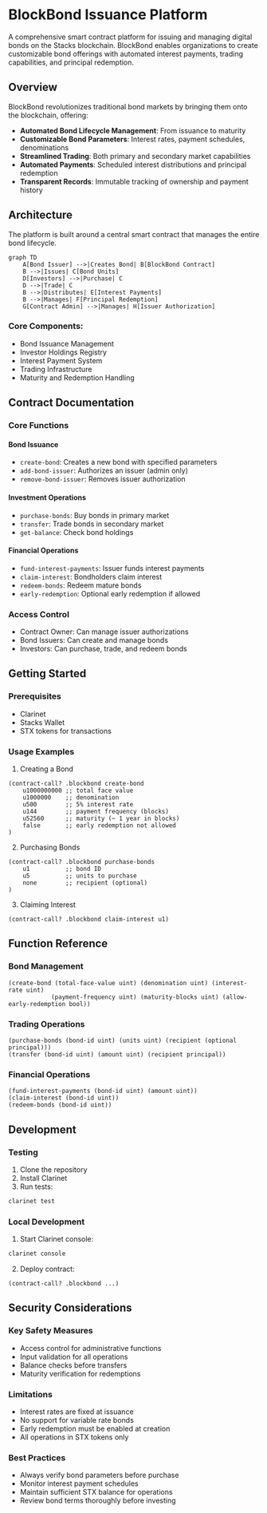 # BlockBond Issuance Platform

A comprehensive smart contract platform for issuing and managing digital bonds on the Stacks blockchain. BlockBond enables organizations to create customizable bond offerings with automated interest payments, trading capabilities, and principal redemption.

## Overview

BlockBond revolutionizes traditional bond markets by bringing them onto the blockchain, offering:

- **Automated Bond Lifecycle Management**: From issuance to maturity
- **Customizable Bond Parameters**: Interest rates, payment schedules, denominations
- **Streamlined Trading**: Both primary and secondary market capabilities
- **Automated Payments**: Scheduled interest distributions and principal redemption
- **Transparent Records**: Immutable tracking of ownership and payment history

## Architecture

The platform is built around a central smart contract that manages the entire bond lifecycle. 

```mermaid
graph TD
    A[Bond Issuer] -->|Creates Bond| B[BlockBond Contract]
    B -->|Issues| C[Bond Units]
    D[Investors] -->|Purchase| C
    D -->|Trade| C
    B -->|Distributes| E[Interest Payments]
    B -->|Manages| F[Principal Redemption]
    G[Contract Admin] -->|Manages| H[Issuer Authorization]
```

### Core Components:
- Bond Issuance Management
- Investor Holdings Registry
- Interest Payment System
- Trading Infrastructure
- Maturity and Redemption Handling

## Contract Documentation

### Core Functions

#### Bond Issuance
- `create-bond`: Creates a new bond with specified parameters
- `add-bond-issuer`: Authorizes an issuer (admin only)
- `remove-bond-issuer`: Removes issuer authorization

#### Investment Operations
- `purchase-bonds`: Buy bonds in primary market
- `transfer`: Trade bonds in secondary market
- `get-balance`: Check bond holdings

#### Financial Operations
- `fund-interest-payments`: Issuer funds interest payments
- `claim-interest`: Bondholders claim interest
- `redeem-bonds`: Redeem mature bonds
- `early-redemption`: Optional early redemption if allowed

### Access Control
- Contract Owner: Can manage issuer authorizations
- Bond Issuers: Can create and manage bonds
- Investors: Can purchase, trade, and redeem bonds

## Getting Started

### Prerequisites
- Clarinet
- Stacks Wallet
- STX tokens for transactions

### Usage Examples

1. Creating a Bond
```clarity
(contract-call? .blockbond create-bond
    u1000000000 ;; total face value
    u1000000    ;; denomination
    u500        ;; 5% interest rate
    u144        ;; payment frequency (blocks)
    u52560      ;; maturity (~ 1 year in blocks)
    false       ;; early redemption not allowed
)
```

2. Purchasing Bonds
```clarity
(contract-call? .blockbond purchase-bonds
    u1          ;; bond ID
    u5          ;; units to purchase
    none        ;; recipient (optional)
)
```

3. Claiming Interest
```clarity
(contract-call? .blockbond claim-interest u1)
```

## Function Reference

### Bond Management
```clarity
(create-bond (total-face-value uint) (denomination uint) (interest-rate uint) 
            (payment-frequency uint) (maturity-blocks uint) (allow-early-redemption bool))
```

### Trading Operations
```clarity
(purchase-bonds (bond-id uint) (units uint) (recipient (optional principal)))
(transfer (bond-id uint) (amount uint) (recipient principal))
```

### Financial Operations
```clarity
(fund-interest-payments (bond-id uint) (amount uint))
(claim-interest (bond-id uint))
(redeem-bonds (bond-id uint))
```

## Development

### Testing
1. Clone the repository
2. Install Clarinet
3. Run tests:
```bash
clarinet test
```

### Local Development
1. Start Clarinet console:
```bash
clarinet console
```
2. Deploy contract:
```clarity
(contract-call? .blockbond ...)
```

## Security Considerations

### Key Safety Measures
- Access control for administrative functions
- Input validation for all operations
- Balance checks before transfers
- Maturity verification for redemptions

### Limitations
- Interest rates are fixed at issuance
- No support for variable rate bonds
- Early redemption must be enabled at creation
- All operations in STX tokens only

### Best Practices
- Always verify bond parameters before purchase
- Monitor interest payment schedules
- Maintain sufficient STX balance for operations
- Review bond terms thoroughly before investing